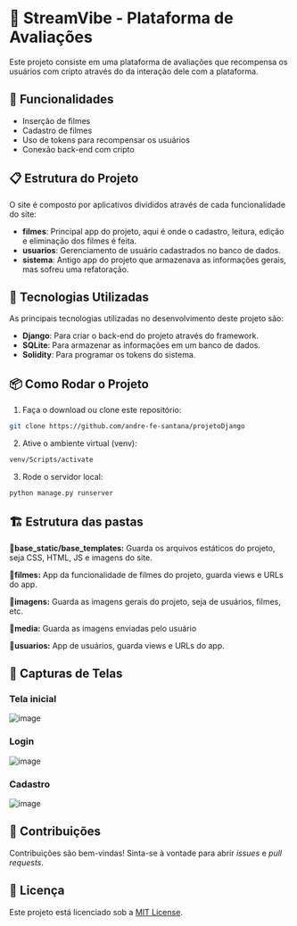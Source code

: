 # 🎥 StreamVibe - Plataforma de Avaliações

Este projeto consiste em uma plataforma de avaliações que recompensa os usuários com cripto através do da interação dele com a plataforma.

## 🎯 Funcionalidades

- Inserção de filmes
- Cadastro de filmes
- Uso de tokens para recompensar os usuários
- Conexão back-end com cripto

## 📋 Estrutura do Projeto

O site é composto por aplicativos divididos através de cada funcionalidade do site:

- **filmes**: Principal app do projeto, aqui é onde o cadastro, leitura, edição e eliminação dos filmes é feita.
- **usuarios**: Gerenciamento de usuário cadastrados no banco de dados.
- **sistema**: Antigo app do projeto que armazenava as informações gerais, mas sofreu uma refatoração. 

## 🚀 Tecnologias Utilizadas

As principais tecnologias utilizadas no desenvolvimento deste projeto são:

- **Django**: Para criar o back-end do projeto através do framework.
- **SQLite**: Para armazenar as informações em um banco de dados.
- **Solidity**: Para programar os tokens do sistema.

## 📦 Como Rodar o Projeto

1. Faça o download ou clone este repositório:

```bash
git clone https://github.com/andre-fe-santana/projetoDjango
```

2. Ative o ambiente virtual (venv):

```bash
venv/Scripts/activate
```

3. Rode o servidor local:
```bash
python manage.py runserver
```

## 🏗️ Estrutura das pastas
📁**base_static/base_templates:**
Guarda os arquivos estáticos do projeto, seja CSS, HTML, JS e imagens do site.

📁**filmes:**
App da funcionalidade de filmes do projeto, guarda views e URLs do app.

📁**imagens:**
Guarda as imagens gerais do projeto, seja de usuários, filmes, etc.

📁**media:**
Guarda as imagens enviadas pelo usuário

📁**usuarios:**
App de usuários, guarda views e URLs do app.

## 📸 Capturas de Telas
### Tela inicial
![image](https://github.com/user-attachments/assets/09f111b8-85a8-4097-ace7-f773ec7f31a0)
### Login
![image](https://github.com/user-attachments/assets/950e021e-9dfe-4bbd-a8a2-dc4b44ce2eee)
### Cadastro
![image](https://github.com/user-attachments/assets/262e6ed9-3008-4319-844e-70a551cf46f6)


## 🤝 Contribuições

Contribuições são bem-vindas! Sinta-se à vontade para abrir *issues* e *pull requests*.

## 📄 Licença

Este projeto está licenciado sob a [MIT License](LICENSE).
